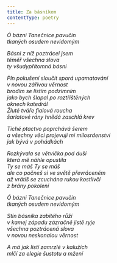 ```yaml
---
title: Za básníkem
contentType: poetry
---
```


<section>

_Ó bázni Tanečnice pavučin  
tkaných osudem nevidomým_

</section>

<section>

_Básni z níž poztrácel jsem  
téměř všechna slova  
ty všudypřítomná básni_

</section>

<section>

_Pln pokušení sloučit sporá upamatování  
v novou zářivou věrnost  
brodím se listím podzimním  
jako bych šlapal po roztříštěných  
oknech katedrál  
Žluté tváře fialová roucha  
šarlatové rány hnědá zaschlá krev_

</section>

<section>

_Tiché ptactvo poprchává šerem  
a všechny věci projevují mi milosrdenství  
jak bývá v pohádkách_

</section>

<section>

_Rozkývala se větvička pod duší  
která mě náhle opustila  
Ty se máš Ty se máš  
ale co počneš si ve světě převráceném  
až vrátíš se zcuchána rukou kostlivčí  
z brány pokolení_

</section>

<section>

_Ó bázni Tanečnice pavučin  
tkaných osudem nevidomým_

</section>

<section>

_Stín básníka zabitého růží  
v kamej západu zázračně jistě ryje  
všechna poztrácená slova  
v novou neskonalou věrnost_

</section>

<section>

_A má jak listí zamrzlé v kalužích  
mlčí za elegie šustotu a mžení_

</section>
